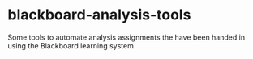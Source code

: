 blackboard-analysis-tools
=========================

Some tools to automate analysis assignments the have been handed in using the Blackboard learning system
